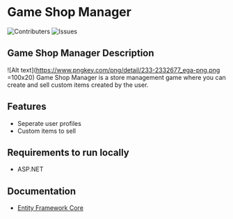 # Game Shop Manager
![Contributers](https://img.shields.io/github/contributors/NullPointer1331/GameShopManager) ![Issues](https://img.shields.io/github/issues/NullPointer1331/GameShopManager)


## Game Shop Manager Description
![Alt text](https://www.pngkey.com/png/detail/233-2332677_ega-png.png =100x20)
Game Shop Manager is a store management game where you can create and sell custom items created by
the user.

## Features
* Seperate user profiles
* Custom items to sell

## Requirements to run locally
* ASP.NET

## Documentation
* [Entity Framework Core](https://learn.microsoft.com/en-us/ef/core/)